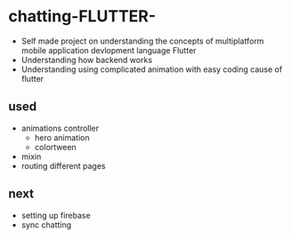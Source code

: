 # chatting-FLUTTER-

- Self made project on understanding the   concepts of multiplatform mobile    application devlopment language Flutter
- Understanding how backend works
- Understanding using complicated animation   with easy coding cause of flutter 

## used
- animations controller
	- hero animation
	- colortween
- mixin
- routing different pages
## next 
- setting up firebase
- sync chatting  
 
